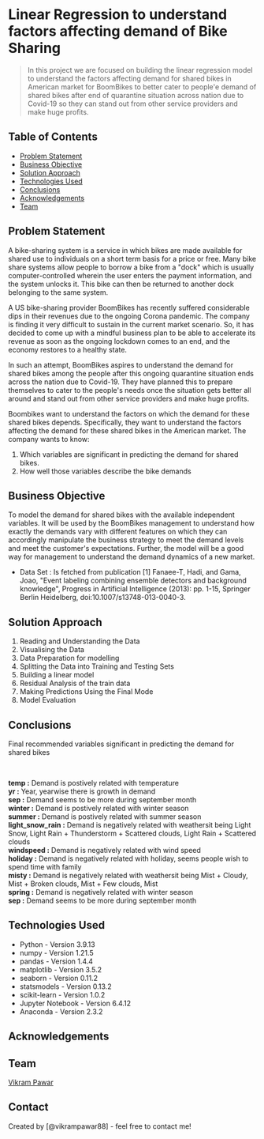 # Linear Regression to understand factors affecting demand of Bike Sharing
> In this project we are focused on building the linear regression model to understand the factors affecting demand for shared bikes in American market for BoomBikes to better cater to people'e demand of shared bikes after end of quarantine situation across nation due to Covid-19 so they can stand out from other service providers and make huge profits.


## Table of Contents
* [Problem Statement](#problem-statement)
* [Business Objective](#business-objective)
* [Solution Approach](#analysis-approach)
* [Technologies Used](#technologies-used)
* [Conclusions](#conclusions)
* [Acknowledgements](#acknowledgements)
* [Team](#team)

<!-- You can include any other section that is pertinent to your problem -->

## Problem Statement
A bike-sharing system is a service in which bikes are made available for shared use to individuals on a short term basis for a price or free. Many bike share systems allow people to borrow a bike from a "dock" which is usually computer-controlled wherein the user enters the payment information, and the system unlocks it. This bike can then be returned to another dock belonging to the same system.


A US bike-sharing provider BoomBikes has recently suffered considerable dips in their revenues due to the ongoing Corona pandemic. The company is finding it very difficult to sustain in the current market scenario. So, it has decided to come up with a mindful business plan to be able to accelerate its revenue as soon as the ongoing lockdown comes to an end, and the economy restores to a healthy state. 


In such an attempt, BoomBikes aspires to understand the demand for shared bikes among the people after this ongoing quarantine situation ends across the nation due to Covid-19. They have planned this to prepare themselves to cater to the people's needs once the situation gets better all around and stand out from other service providers and make huge profits.


Boombikes want to understand the factors on which the demand for these shared bikes depends. Specifically, they want to understand the factors affecting the demand for these shared bikes in the American market. The company wants to know:

1. Which variables are significant in predicting the demand for shared bikes.
2. How well those variables describe the bike demands

## Business Objective
To model the demand for shared bikes with the available independent variables. 
It will be used by the BoomBikes management to understand how exactly the demands vary with different features on which they can accordingly manipulate the business strategy to meet the demand levels and meet the customer's expectations. 
Further, the model will be a good way for management to understand the demand dynamics of a new market.

- Data Set : 
Is fetched from publication
[1] Fanaee-T, Hadi, and Gama, Joao, "Event labeling combining ensemble detectors and background knowledge", Progress in Artificial Intelligence (2013): pp. 1-15, Springer Berlin Heidelberg, doi:10.1007/s13748-013-0040-3.


## Solution Approach
1. Reading and Understanding the Data
2. Visualising the Data
3. Data Preparation for modelling
4. Splitting the Data into Training and Testing Sets
5. Building a linear model
6. Residual Analysis of the train data
7. Making Predictions Using the Final Mode
8. Model Evaluation

## Conclusions

Final recommended variables significant in predicting the demand for shared bikes

<br/>

__temp :__ Demand is postively related with temperature
<br/>
__yr :__ Year, yearwise there is growth in demand
<br/>
__sep :__ Demand seems to be more during september month
<br/>
__winter :__ Demand is postively related with winter season
<br/>
__summer :__ Demand is postively related with summer season
<br/>
__light_snow_rain :__ Demand is negatively related with weathersit being Light Snow, Light Rain + Thunderstorm + Scattered clouds, Light Rain + Scattered clouds
<br/>
__windspeed :__ Demand is negatively related with wind speed
<br/>
__holiday :__ Demand is negatively related with holiday, seems people wish to spend time with family
<br/>
__misty :__ Demand is negatively related with weathersit being Mist + Cloudy, Mist + Broken clouds, Mist + Few clouds, Mist
<br/>
__spring :__ Demand is negatively related with winter season
<br/>
__sep :__ Demand seems to be more during september month
<br/>

## Technologies Used
- Python - Version 3.9.13
- numpy - Version 1.21.5
- pandas - Version 1.4.4
- matplotlib - Version 3.5.2
- seaborn - Version 0.11.2
- statsmodels - Version 0.13.2
- scikit-learn - Version 1.0.2
- Jupyter Notebook - Version 6.4.12
- Anaconda - Version 2.3.2

## Acknowledgements

## Team
[Vikram Pawar](https://www.linkedin.com/in/vikrampawar88/)


## Contact
Created by [@vikrampawar88] - feel free to contact me!



<!-- Optional -->
<!-- ## License -->
<!-- This project is open source and available under the [... License](). -->

<!-- You don't have to include all sections - just the one's relevant to your project -->
